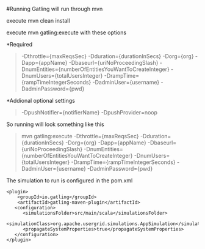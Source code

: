 #Running
Gatling will run through mvn

execute mvn clean install

execute mvn gatling:execute with these options

*Required
> -Dthrottle={maxReqsSec} -Dduration={durationInSecs} -Dorg={org}  -Dapp={appName} -Dbaseurl={uriNoProceedingSlash} -DnumEntities={numberOfEntitiesYouWantToCreateInteger} -DnumUsers={totalUsersInteger} -DrampTime={rampTimeIntegerSeconds} -DadminUser={username} -DadminPassword={pwd}

*Addional optional settings 
	
>-DpushNotifier={notifierName} -DpushProvider=noop

So running will look something like this
>mvn gatling:execute -Dthrottle={maxReqsSec} -Dduration={durationInSecs} -Dorg={org}  -Dapp={appName} -Dbaseurl={uriNoProceedingSlash} -DnumEntities={numberOfEntitiesYouWantToCreateInteger} -DnumUsers={totalUsersInteger} -DrampTime={rampTimeIntegerSeconds} -DadminUser={username} -DadminPassword={pwd}

The simulation to run is configured in the pom.xml

	<plugin>
		<groupId>io.gatling</groupId>
		<artifactId>gatling-maven-plugin</artifactId>
       <configuration>
          <simulationsFolder>src/main/scala</simulationsFolder>
          <simulationClass>org.apache.usergrid.simulations.AppSimulation</simulationClass>
          <propagateSystemProperties>true</propagateSystemProperties>
       </configuration>
	</plugin>

